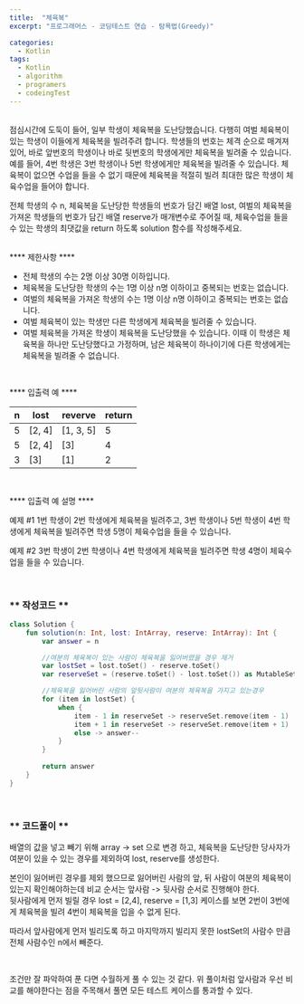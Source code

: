 ```yaml
---
title:  "체육복"
excerpt: "프로그래머스 - 코딩테스트 연습 - 탐욕법(Greedy)"

categories:
  - Kotlin
tags: 
  - Kotlin
  - algorithm 
  - programers
  - codeingTest
---
```




<br/>
점심시간에 도둑이 들어, 일부 학생이 체육복을 도난당했습니다. 다행히 여벌 체육복이 있는 학생이 이들에게 체육복을 빌려주려 합니다. 학생들의 번호는 체격 순으로 매겨져 있어, 바로 앞번호의 학생이나 바로 뒷번호의 학생에게만 체육복을 빌려줄 수 있습니다. 예를 들어, 4번 학생은 3번 학생이나 5번 학생에게만 체육복을 빌려줄 수 있습니다. 체육복이 없으면 수업을 들을 수 없기 때문에 체육복을 적절히 빌려 최대한 많은 학생이 체육수업을 들어야 합니다.

전체 학생의 수 n, 체육복을 도난당한 학생들의 번호가 담긴 배열 lost, 여벌의 체육복을 가져온 학생들의 번호가 담긴 배열 reserve가 매개변수로 주어질 때, 체육수업을 들을 수 있는 학생의 최댓값을 return 하도록 solution 함수를 작성해주세요.
<br/><br/>

**** 제한사항 ****

- 전체 학생의 수는 2명 이상 30명 이하입니다.
- 체육복을 도난당한 학생의 수는 1명 이상 n명 이하이고 중복되는 번호는 없습니다.
- 여벌의 체육복을 가져온 학생의 수는 1명 이상 n명 이하이고 중복되는 번호는 없습니다.
- 여벌 체육복이 있는 학생만 다른 학생에게 체육복을 빌려줄 수 있습니다.
- 여벌 체육복을 가져온 학생이 체육복을 도난당했을 수 있습니다. 이때 이 학생은 체육복을 하나만 도난당했다고 가정하며, 남은 체육복이 하나이기에 다른 학생에게는 체육복을 빌려줄 수 없습니다.


<br/>

**** 입출력 예 ****

|n|lost|reverve|return|
|---|---|---|---|
|5|[2, 4]|[1, 3, 5]|5|
|5|[2, 4]|[3]|4|
|3|[3]|[1]|2|


<br/>

**** 입출력 예 설명 ****

예제 #1
1번 학생이 2번 학생에게 체육복을 빌려주고, 3번 학생이나 5번 학생이 4번 학생에게 체육복을 빌려주면 학생 5명이 체육수업을 들을 수 있습니다.

예제 #2
3번 학생이 2번 학생이나 4번 학생에게 체육복을 빌려주면 학생 4명이 체육수업을 들을 수 있습니다.

<br/>

### ** 작성코드 **

```kotlin
class Solution {
    fun solution(n: Int, lost: IntArray, reserve: IntArray): Int {
        var answer = n

        //여분의 체육복이 있는 사람이 체육복을 잃어버렸을 경우 제거
        var lostSet = lost.toSet() - reserve.toSet()
        var reserveSet = (reserve.toSet() - lost.toSet()) as MutableSet

        //체육복을 잃어버린 사람의 앞뒷사람이 여분의 체육복을 가지고 있는경우
        for (item in lostSet) {
            when {
                item - 1 in reserveSet -> reserveSet.remove(item - 1)
                item + 1 in reserveSet -> reserveSet.remove(item + 1)
                else -> answer--
            }
        }
        
        return answer
    }
}
```

<br/>

### ** 코드풀이 **

배열의 값을 넣고 빼기 위해 array -> set 으로 변경 하고, 
체육복을 도난당한 당사자가 여분이 있을 수 있는 경우를 제외하여
lost, reserve를 생성한다.<br/>

본인이 잃어버린 경우를 제외 했으므로 잃어버린 사람의 앞, 뒤 사람이 여분의 체육복이 있는지 확인해야하는데
비교 순서는 앞사람 -> 뒷사람 순서로 진행해야 한다.<br/>
뒷사람에게 먼저 빌릴 경우 lost = [2,4], reserve = [1,3] 케이스를 보면 2번이 3번에게 체육복을 빌려
4번이 체육복을 입을 수 없게 된다.<br/>

따라서 앞사람에게 먼저 빌리도록 하고 마지막까지 빌리지 못한 lostSet의 사람수 만큼 전체 사람수인 n에서 빼준다.


<br/>

조건만 잘 파악하여 푼 다면 수월하게 풀 수 있는 것 같다. 위 풀이처럼 앞사람과 우선 비교를 해야한다는 점을
주목해서 풀면 모든 테스트 케이스를 통과할 수 있다.